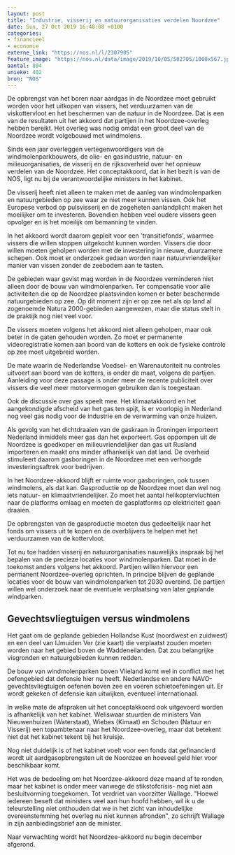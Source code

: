 ```yaml
---
layout: post
title: "Industrie, visserij en natuurorganisaties verdelen Noordzee"
date: Sun, 27 Oct 2019 16:48:08 +0100
categories: 
- financieel 
- economie 
externe_link: "https://nos.nl/l/2307905"
feature_image: "https://nos.nl/data/image/2019/10/05/582705/1008x567.jpg"
aantal: 804
unieke: 402
bron: "NOS"
---
```


<p>De opbrengst van het boren naar aardgas in de Noordzee moet gebruikt worden voor het uitkopen van vissers, het verduurzamen van de viskottervloot en het beschermen van de natuur in de Noordzee. Dat is een van de resultaten uit het akkoord dat partijen in het Noordzee-overleg hebben bereikt. Het overleg was nodig omdat een groot deel van de Noordzee wordt volgebouwd met windmolens.</p>
<p>Sinds een jaar overleggen vertegenwoordigers van de windmolenparkbouwers, de olie- en gasindustrie, natuur- en milieuorganisaties, de visserij en de rijksoverheid over het opnieuw verdelen van de Noordzee. Het conceptakkoord, dat in het bezit is van de NOS, ligt nu bij de verantwoordelijke ministers in het kabinet.</p>
<p>De visserij heeft niet alleen te maken met de aanleg van windmolenparken en natuurgebieden op zee waar ze niet meer kunnen vissen. Ook het Europese verbod op pulsvisserij en de zogeheten aanlandplicht maken het moeilijker om te investeren. Bovendien hebben veel oudere vissers geen opvolger en is het moeilijk om bemanning te vinden.</p>
<p>In het akkoord wordt daarom gepleit voor een 'transitiefonds', waarmee vissers die willen stoppen uitgekocht kunnen worden. Vissers die door willen moeten geholpen worden met de investering in nieuwe, duurzamere schepen. Ook moet er onderzoek gedaan worden naar natuurvriendelijker manier van vissen zonder de zeebodem aan te tasten.</p>
<p>De gebieden waar gevist mag worden in de Noordzee verminderen niet alleen door de bouw van windmolenparken. Ter compensatie voor alle activiteiten die op de Noordzee plaatsvinden komen er beter beschermde natuurgebieden op zee. Op dit moment zijn er op zee net als op land al zogenoemde Natura 2000-gebieden aangewezen, maar die status stelt in de praktijk nog niet veel voor.</p>
<p>De vissers moeten volgens het akkoord niet alleen geholpen, maar ook beter in de gaten gehouden worden. Zo moet er permanente videoregistratie komen aan boord van de kotters en ook de fysieke controle op zee moet uitgebreid worden.</p>
<p>De mate waarin de Nederlandse Voedsel- en Warenautoriteit nu controles uitvoert aan boord van de kotters, is onder de maat, volgens de partijen. Aanleiding voor deze passage is onder meer de recente publiciteit over vissers die veel meer motorvermogen gebruiken dan is toegestaan.</p>
<p>Ook de discussie over gas speelt mee. Het klimaatakkoord en het aangekondigde afscheid van het gas ten spijt, is er voorlopig in Nederland nog veel gas nodig voor de industrie en de verwarming van onze huizen.</p>
<p>Als gevolg van het dichtdraaien van de gaskraan in Groningen importeert Nederland inmiddels meer gas dan het exporteert. Gas oppompen uit de Noordzee is goedkoper en milieuvriendelijker dan gas uit Rusland importeren en maakt ons minder afhankelijk van dat land. De overheid stimuleert daarom gasboringen in de Noordzee met een verhoogde investeringsaftrek voor bedrijven.</p>
<p>In het Noordzee-akkoord blijft er ruimte voor gasboringen, ook tussen windmolens, als dat kan. Gasproductie op de Noordzee moet dan wel nog iets natuur- en klimaatvriendelijker. Zo moet het aantal helikoptervluchten naar de platforms omlaag en moeten de gasplatforms op elektriciteit gaan draaien.</p>
<p>De opbrengsten van de gasproductie moeten dus gedeeltelijk naar het fonds om vissers uit te kopen en de overblijvers te helpen met het verduurzamen van de kottervloot.</p>
<p>Tot nu toe hadden visserij en natuurorganisaties nauwelijks inspraak bij het bepalen van de precieze locaties voor windmolenparken. Dat moet in de toekomst anders volgens het akkoord. Partijen willen hiervoor een permanent Noordzee-overleg oprichten. In principe blijven de geplande locaties voor de bouw van windmolenparken tot 2030 overeind. De partijen willen wel onderzoek naar de eventuele verplaatsing van later geplande windparken.</p>
<h2>Gevechtsvliegtuigen versus windmolens</h2>
<p>Het gaat om de geplande gebieden Hollandse Kust (noordwest en zuidwest) en een deel van IJmuiden Ver (zie kaart) die verplaatst zouden moeten worden naar het gebied boven de Waddeneilanden. Dat zou belangrijke visgronden en natuurgebieden kunnen redden.</p>
<p>De bouw van windmolenparken boven Vlieland komt wel in conflict met het oefengebied dat defensie hier nu heeft. Nederlandse en andere NAVO-gevechtsvliegtuigen oefenen boven zee en voeren schietoefeningen uit. Er wordt gekeken of defensie kan uitwijken, eventueel internationaal.</p>
<p>In welke mate de afspraken uit het conceptakkoord ook uitgevoerd worden is afhankelijk van het kabinet. Weliswaar stuurden de ministers Van Nieuwenhuizen (Waterstaat), Wiebes (Kimaat) en Schouten (Natuur en Visserij) een topambtenaar naar het Noordzee-overleg, maar dat betekent niet dat het kabinet tekent bij het kruisje.</p>
<p>Nog niet duidelijk is of het kabinet voelt voor een fonds dat gefinancierd wordt uit aardgasopbrengsten uit de Noordzee en hoeveel geld hier voor beschikbaar komt.</p>
<p>Het was de bedoeling om het Noordzee-akkoord deze maand af te ronden, maar het kabinet is onder meer vanwege de stikstofcrisis- nog niet aan besluitvorming toegekomen. Tot verdriet van voorzitter Wallage. "Hoewel iedereen beseft dat ministers veel aan hun hoofd hebben, wil ik u de teleurstelling niet onthouden dat we in het zicht van inhoudelijke overeenstemming het overleg nu niet kunnen afronden", zo schrijft Wallage in zijn aanbiedingsbrief aan de minister.</p>
<p>Naar verwachting wordt het Noordzee-akkoord nu begin december afgerond.</p>
